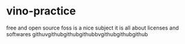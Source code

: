 # vino-practice
free and open source
foss is a nice subject 
it is all about licenses and softwares
githuvgithubgithubgithubbvgithubgithubgithub
